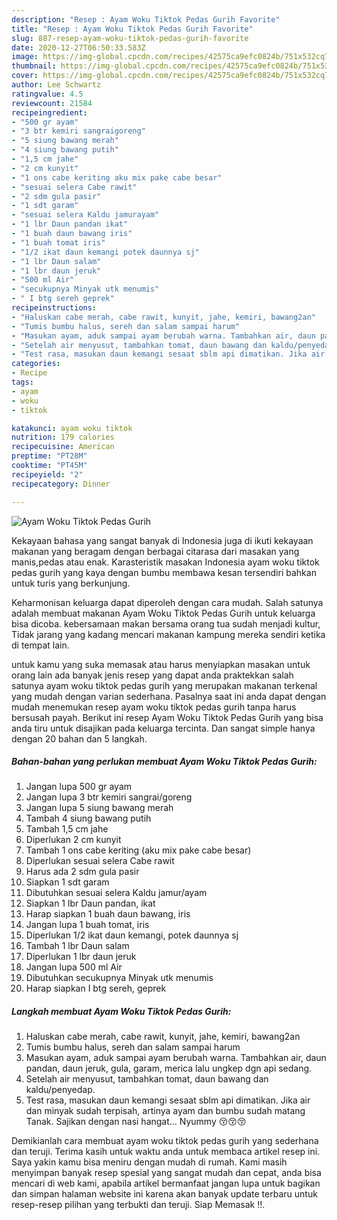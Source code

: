 ```yaml
---
description: "Resep : Ayam Woku Tiktok Pedas Gurih Favorite"
title: "Resep : Ayam Woku Tiktok Pedas Gurih Favorite"
slug: 887-resep-ayam-woku-tiktok-pedas-gurih-favorite
date: 2020-12-27T06:50:33.583Z
image: https://img-global.cpcdn.com/recipes/42575ca9efc0824b/751x532cq70/ayam-woku-tiktok-pedas-gurih-foto-resep-utama.jpg
thumbnail: https://img-global.cpcdn.com/recipes/42575ca9efc0824b/751x532cq70/ayam-woku-tiktok-pedas-gurih-foto-resep-utama.jpg
cover: https://img-global.cpcdn.com/recipes/42575ca9efc0824b/751x532cq70/ayam-woku-tiktok-pedas-gurih-foto-resep-utama.jpg
author: Lee Schwartz
ratingvalue: 4.5
reviewcount: 21584
recipeingredient:
- "500 gr ayam"
- "3 btr kemiri sangraigoreng"
- "5 siung bawang merah"
- "4 siung bawang putih"
- "1,5 cm jahe"
- "2 cm kunyit"
- "1 ons cabe keriting aku mix pake cabe besar"
- "sesuai selera Cabe rawit"
- "2 sdm gula pasir"
- "1 sdt garam"
- "sesuai selera Kaldu jamurayam"
- "1 lbr Daun pandan ikat"
- "1 buah daun bawang iris"
- "1 buah tomat iris"
- "1/2 ikat daun kemangi potek daunnya sj"
- "1 lbr Daun salam"
- "1 lbr daun jeruk"
- "500 ml Air"
- "secukupnya Minyak utk menumis"
- " I btg sereh geprek"
recipeinstructions:
- "Haluskan cabe merah, cabe rawit, kunyit, jahe, kemiri, bawang2an"
- "Tumis bumbu halus, sereh dan salam sampai harum"
- "Masukan ayam, aduk sampai ayam berubah warna. Tambahkan air, daun pandan, daun jeruk, gula, garam, merica lalu ungkep dgn api sedang."
- "Setelah air menyusut, tambahkan tomat, daun bawang dan kaldu/penyedap."
- "Test rasa, masukan daun kemangi sesaat sblm api dimatikan. Jika air dan minyak sudah terpisah, artinya ayam dan bumbu sudah matang Tanak. Sajikan dengan nasi hangat... Nyummy 😚😚😚"
categories:
- Recipe
tags:
- ayam
- woku
- tiktok

katakunci: ayam woku tiktok 
nutrition: 179 calories
recipecuisine: American
preptime: "PT28M"
cooktime: "PT45M"
recipeyield: "2"
recipecategory: Dinner

---
```



![Ayam Woku Tiktok Pedas Gurih](https://img-global.cpcdn.com/recipes/42575ca9efc0824b/751x532cq70/ayam-woku-tiktok-pedas-gurih-foto-resep-utama.jpg)

Kekayaan bahasa yang sangat banyak di Indonesia juga di ikuti kekayaan makanan yang beragam dengan berbagai citarasa dari masakan yang manis,pedas atau enak. Karasteristik masakan Indonesia ayam woku tiktok pedas gurih yang kaya dengan bumbu membawa kesan tersendiri bahkan untuk turis yang berkunjung.


Keharmonisan keluarga dapat diperoleh dengan cara mudah. Salah satunya adalah membuat makanan Ayam Woku Tiktok Pedas Gurih untuk keluarga bisa dicoba. kebersamaan makan bersama orang tua sudah menjadi kultur, Tidak jarang yang kadang mencari makanan kampung mereka sendiri ketika di tempat lain.



untuk kamu yang suka memasak atau harus menyiapkan masakan untuk orang lain ada banyak jenis resep yang dapat anda praktekkan salah satunya ayam woku tiktok pedas gurih yang merupakan makanan terkenal yang mudah dengan varian sederhana. Pasalnya saat ini anda dapat dengan mudah menemukan resep ayam woku tiktok pedas gurih tanpa harus bersusah payah.
Berikut ini resep Ayam Woku Tiktok Pedas Gurih yang bisa anda tiru untuk disajikan pada keluarga tercinta. Dan sangat simple hanya dengan 20 bahan dan 5 langkah.


<!--inarticleads1-->

##### Bahan-bahan yang perlukan membuat Ayam Woku Tiktok Pedas Gurih:

1. Jangan lupa 500 gr ayam
1. Jangan lupa 3 btr kemiri sangrai/goreng
1. Jangan lupa 5 siung bawang merah
1. Tambah 4 siung bawang putih
1. Tambah 1,5 cm jahe
1. Diperlukan 2 cm kunyit
1. Tambah 1 ons cabe keriting (aku mix pake cabe besar)
1. Diperlukan sesuai selera Cabe rawit
1. Harus ada 2 sdm gula pasir
1. Siapkan 1 sdt garam
1. Dibutuhkan sesuai selera Kaldu jamur/ayam
1. Siapkan 1 lbr Daun pandan, ikat
1. Harap siapkan 1 buah daun bawang, iris
1. Jangan lupa 1 buah tomat, iris
1. Diperlukan 1/2 ikat daun kemangi, potek daunnya sj
1. Tambah 1 lbr Daun salam
1. Diperlukan 1 lbr daun jeruk
1. Jangan lupa 500 ml Air
1. Dibutuhkan secukupnya Minyak utk menumis
1. Harap siapkan  I btg sereh, geprek




<!--inarticleads2-->

##### Langkah membuat  Ayam Woku Tiktok Pedas Gurih:

1. Haluskan cabe merah, cabe rawit, kunyit, jahe, kemiri, bawang2an
1. Tumis bumbu halus, sereh dan salam sampai harum
1. Masukan ayam, aduk sampai ayam berubah warna. Tambahkan air, daun pandan, daun jeruk, gula, garam, merica lalu ungkep dgn api sedang.
1. Setelah air menyusut, tambahkan tomat, daun bawang dan kaldu/penyedap.
1. Test rasa, masukan daun kemangi sesaat sblm api dimatikan. Jika air dan minyak sudah terpisah, artinya ayam dan bumbu sudah matang Tanak. Sajikan dengan nasi hangat... Nyummy 😚😚😚




Demikianlah cara membuat ayam woku tiktok pedas gurih yang sederhana dan teruji. Terima kasih untuk waktu anda untuk membaca artikel resep ini. Saya yakin kamu bisa meniru dengan mudah di rumah. Kami masih menyimpan banyak resep spesial yang sangat mudah dan cepat, anda bisa mencari di web kami, apabila artikel bermanfaat jangan lupa untuk bagikan dan simpan halaman website ini karena akan banyak update terbaru untuk resep-resep pilihan yang terbukti dan teruji. Siap Memasak !!. 
